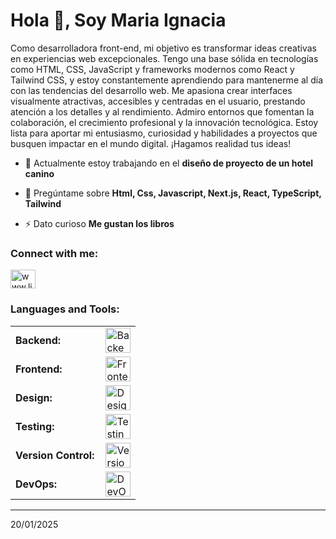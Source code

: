 <h1 align="start">Hola 👋, Soy Maria Ignacia</h1>

Como desarrolladora front-end, mi objetivo es transformar ideas creativas en experiencias web excepcionales. Tengo una base sólida en tecnologías como HTML, CSS, JavaScript y frameworks modernos como React y Tailwind CSS, y estoy constantemente aprendiendo para mantenerme al día con las tendencias del desarrollo web. Me apasiona crear interfaces visualmente atractivas, accesibles y centradas en el usuario, prestando atención a los detalles y al rendimiento. Admiro entornos que fomentan la colaboración, el crecimiento profesional y la innovación tecnológica. Estoy lista para aportar mi entusiasmo, curiosidad y habilidades a proyectos que busquen impactar en el mundo digital. ¡Hagamos realidad tus ideas!


- 🔭 Actualmente estoy trabajando en el **diseño de proyecto de un hotel canino**

- 💬 Pregúntame sobre **Html, Css, Javascript, Next.js, React, TypeScript, Tailwind**

- ⚡ Dato curioso **Me gustan los libros**

<h3 align="left">Connect with me:</h3>
<p align="left">
<a href="https://linkedin.com/in/www.linkedin.com/in/maria-ignacia-fernández-a65a90252" target="blank"><img align="center" src="https://raw.githubusercontent.com/rahuldkjain/github-profile-readme-generator/master/src/images/icons/Social/linked-in-alt.svg" alt="www.linkedin.com/in/maria-ignacia-fernández-a65a90252" height="30" width="40" /></a>
</p>


<h3 align="left">Languages and Tools:</h3>
<table>
    <tr>
        <td style="font-weight: bold; padding-right: 10px; vertical-align: center;">Backend:</td>
        <td>
            <img height="40" src="https://skillicons.dev/icons?i=nodejs,express,fastapi,mongodb,postgresql" alt="Backend tools"/>
        </td>
    </tr>
    <tr>
        <td style="font-weight: bold; padding-right: 10px; vertical-align: center;">Frontend:</td>
        <td>
            <img height="40" src="https://skillicons.dev/icons?i=html,css,js,ts,react,nextjs,tailwind,bootstrap" alt="Frontend tools"/>
        </td>
    </tr>
    <tr>
        <td style="font-weight: bold; padding-right: 10px; vertical-align: center;">Design:</td>
        <td>
            <img height="40" src="https://skillicons.dev/icons?i=figma,photoshop,xd" alt="Design tools"/>
        </td>
    </tr>
    <tr>
        <td style="font-weight: bold; padding-right: 10px; vertical-align: center;">Testing:</td>
        <td>
            <img height="40" src="https://skillicons.dev/icons?i=jest,selenium" alt="Testing tools"/>
        </td>
    </tr>
    <tr>
        <td style="font-weight: bold; padding-right: 10px; vertical-align: center;">Version Control:</td>
        <td>
            <img height="40" src="https://skillicons.dev/icons?i=git,github,gitlab" alt="Version control tools"/>
        </td>
    </tr>
    <tr>
        <td style="font-weight: bold; padding-right: 10px; vertical-align: center;">DevOps:</td>
        <td>
            <img height="40" src="https://skillicons.dev/icons?i=docker,nginx" alt="DevOps tools"/>
        </td>
    </tr>
</table>


------
20/01/2025
